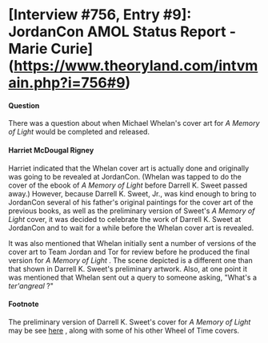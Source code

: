 # [Interview #756, Entry #9]: JordanCon AMOL Status Report - Marie Curie](https://www.theoryland.com/intvmain.php?i=756#9)

#### Question

There was a question about when Michael Whelan's cover art for
*A Memory of Light*
would be completed and released.

#### Harriet McDougal Rigney

Harriet indicated that the Whelan cover art is actually done and originally was going to be revealed at JordanCon. (Whelan was tapped to do the cover of the ebook of
*A Memory of Light*
before Darrell K. Sweet passed away.) However, because Darrell K. Sweet, Jr., was kind enough to bring to JordanCon several of his father's original paintings for the cover art of the previous books, as well as the preliminary version of Sweet's
*A Memory of Light*
cover, it was decided to celebrate the work of Darrell K. Sweet at JordanCon and to wait for a while before the Whelan cover art is revealed.

It was also mentioned that Whelan initially sent a number of versions of the cover art to Team Jordan and Tor for review before he produced the final version for
*A Memory of Light*
. The scene depicted is a different one than that shown in Darrell K. Sweet's preliminary artwork. Also, at one point it was mentioned that Whelan sent out a query to someone asking, "What's a
*ter'angreal*
?"

#### Footnote

The preliminary version of Darrell K. Sweet's cover for
*A Memory of Light*
may be see
[here](http://www.tor.com/blogs/2012/04/a-darrell-k-sweet-wheel-of-time-tribute-including-a-memory-of-light-sketch)
, along with some of his other Wheel of Time covers.

